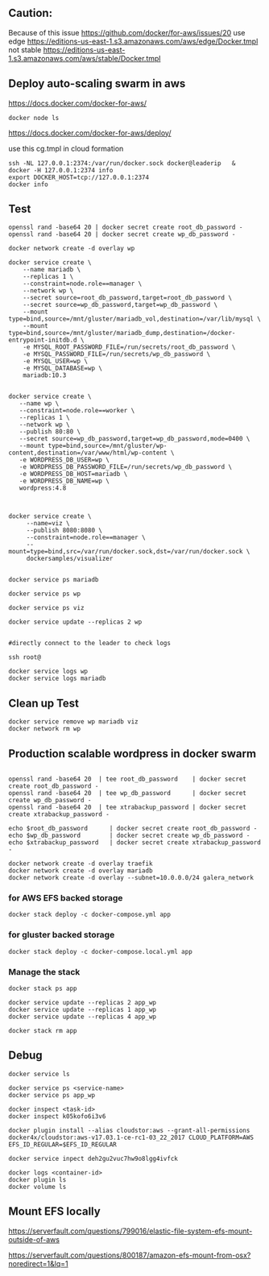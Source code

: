 ## Caution:

Because of this issue https://github.com/docker/for-aws/issues/20
use edge https://editions-us-east-1.s3.amazonaws.com/aws/edge/Docker.tmpl
not stable https://editions-us-east-1.s3.amazonaws.com/aws/stable/Docker.tmpl

## Deploy auto-scaling swarm in aws

https://docs.docker.com/docker-for-aws/
```
docker node ls
```
https://docs.docker.com/docker-for-aws/deploy/

use this cg.tmpl in cloud formation

```
ssh -NL 127.0.0.1:2374:/var/run/docker.sock docker@leaderip   &
docker -H 127.0.0.1:2374 info     
export DOCKER_HOST=tcp://127.0.0.1:2374
docker info
```

## Test
```
openssl rand -base64 20 | docker secret create root_db_password -
openssl rand -base64 20 | docker secret create wp_db_password -

docker network create -d overlay wp

docker service create \
    --name mariadb \
    --replicas 1 \
    --constraint=node.role==manager \
    --network wp \
    --secret source=root_db_password,target=root_db_password \
    --secret source=wp_db_password,target=wp_db_password \
    --mount type=bind,source=/mnt/gluster/mariadb_vol,destination=/var/lib/mysql \
    --mount type=bind,source=/mnt/gluster/mariadb_dump,destination=/docker-entrypoint-initdb.d \
    -e MYSQL_ROOT_PASSWORD_FILE=/run/secrets/root_db_password \
    -e MYSQL_PASSWORD_FILE=/run/secrets/wp_db_password \
    -e MYSQL_USER=wp \
    -e MYSQL_DATABASE=wp \
    mariadb:10.3


docker service create \
   --name wp \
   --constraint=node.role==worker \
   --replicas 1 \
   --network wp \
   --publish 80:80 \
   --secret source=wp_db_password,target=wp_db_password,mode=0400 \
   --mount type=bind,source=/mnt/gluster/wp-content,destination=/var/www/html/wp-content \
   -e WORDPRESS_DB_USER=wp \
   -e WORDPRESS_DB_PASSWORD_FILE=/run/secrets/wp_db_password \
   -e WORDPRESS_DB_HOST=mariadb \
   -e WORDPRESS_DB_NAME=wp \
   wordpress:4.8



docker service create \
     --name=viz \
     --publish 8080:8080 \
     --constraint=node.role==manager \
     --mount=type=bind,src=/var/run/docker.sock,dst=/var/run/docker.sock \
     dockersamples/visualizer


docker service ps mariadb  

docker service ps wp

docker service ps viz

docker service update --replicas 2 wp


#directly connect to the leader to check logs

ssh root@

docker service logs wp
docker service logs mariadb

```

## Clean up Test
```
docker service remove wp mariadb viz
docker network rm wp
```

## Production scalable wordpress in docker swarm
```

openssl rand -base64 20  | tee root_db_password    | docker secret create root_db_password -
openssl rand -base64 20  | tee wp_db_password      | docker secret create wp_db_password -
openssl rand -base64 20  | tee xtrabackup_password | docker secret create xtrabackup_password -

echo $root_db_password      | docker secret create root_db_password -
echo $wp_db_password        | docker secret create wp_db_password -
echo $xtrabackup_password   | docker secret create xtrabackup_password -

docker network create -d overlay traefik
docker network create -d overlay mariadb
docker network create -d overlay --subnet=10.0.0.0/24 galera_network
```
### for AWS EFS backed storage
```
docker stack deploy -c docker-compose.yml app
```
### for gluster backed storage
```
docker stack deploy -c docker-compose.local.yml app
```
### Manage the stack
```
docker stack ps app

docker service update --replicas 2 app_wp
docker service update --replicas 1 app_wp
docker service update --replicas 4 app_wp

docker stack rm app

```
## Debug
```
docker service ls

docker service ps <service-name>
docker service ps app_wp

docker inspect <task-id>
docker inspect k05kofo6i3v6

docker plugin install --alias cloudstor:aws --grant-all-permissions docker4x/cloudstor:aws-v17.03.1-ce-rc1-03_22_2017 CLOUD_PLATFORM=AWS EFS_ID_REGULAR=$EFS_ID_REGULAR

docker service inpect deh2gu2vuc7hw9o8lgg4ivfck

docker logs <container-id>
docker plugin ls
docker volume ls   

```
## Mount EFS locally

https://serverfault.com/questions/799016/elastic-file-system-efs-mount-outside-of-aws

https://serverfault.com/questions/800187/amazon-efs-mount-from-osx?noredirect=1&lq=1
